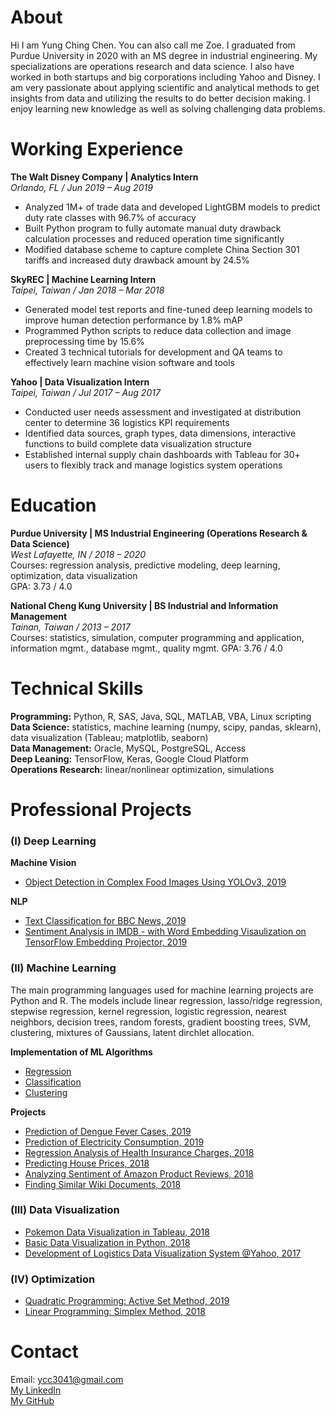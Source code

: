 # About 
Hi I am Yung Ching Chen. You can also call me Zoe. I graduated from Purdue University in 2020 with an MS degree in industrial engineering. My specializations are operations research and data science. I also have worked  in both startups and big corporations including Yahoo and Disney. I am very passionate about applying scientific and analytical methods to get insights from data and utilizing the results to do better decision making. I enjoy learning new knowledge as well as solving challenging data problems.



# Working Experience
**The Walt Disney Company | Analytics Intern** <br>
_Orlando, FL / Jun 2019 – Aug 2019_ <br>
* Analyzed 1M+ of trade data and developed LightGBM models to predict duty rate classes with 96.7% of accuracy
* Built Python program to fully automate manual duty drawback calculation processes and reduced operation time significantly
* Modified database scheme to capture complete China Section 301 tariffs and increased duty drawback amount by 24.5%

**SkyREC | Machine Learning Intern** <br>
_Taipei, Taiwan / Jan 2018 – Mar 2018_ <br>
* Generated model test reports and fine-tuned deep learning models to improve human detection performance by 1.8% mAP
* Programmed Python scripts to reduce data collection and image preprocessing time by 15.6%
* Created 3 technical tutorials for development and QA teams to effectively learn machine vision software and tools

**Yahoo | Data Visualization Intern** <br>
_Taipei, Taiwan / Jul 2017 – Aug 2017_ <br>
* Conducted user needs assessment and investigated at distribution center to determine 36 logistics KPI requirements
* Identified data sources, graph types, data dimensions, interactive functions to build complete data visualization structure
* Established internal supply chain dashboards with Tableau for 30+ users to flexibly track and manage logistics system operations



# Education
**Purdue University | MS Industrial Engineering (Operations Research & Data Science)** <br>
_West Lafayette, IN / 2018 – 2020_ <br>
Courses: regression analysis, predictive modeling, deep learning, optimization, data visualization <br>
GPA: 3.73 / 4.0

**National Cheng Kung University | BS Industrial and Information Management** <br>
_Tainan, Taiwan / 2013 – 2017_ <br>
Courses: statistics, simulation, computer programming and application, information mgmt., database mgmt., quality mgmt.
GPA: 3.76 / 4.0 <br>



# Technical Skills
**Programming:** Python, R, SAS, Java, SQL, MATLAB, VBA, Linux scripting <br>
**Data Science:** statistics, machine learning (numpy, scipy, pandas, sklearn), data visualization (Tableau; matplotlib, seaborn) <br>
**Data Management:** Oracle, MySQL, PostgreSQL, Access <br>
**Deep Leaning:** TensorFlow, Keras, Google Cloud Platform <br>
**Operations Research:** linear/nonlinear optimization, simulations <br>



# Professional Projects
### (I) Deep Learning
**Machine Vision**
* [Object Detection in Complex Food Images Using YOLOv3, 2019](https://github.com/ycc3041/All-Projects-List/blob/master/Object%20Detection%20in%20Complex%20Food%20Images.pdf)

**NLP**
* [Text Classification for BBC News, 2019](https://github.com/ycc3041/Deep-Learning-Applications-with-TensorFlow/blob/master/NLP/Text%20Classification%20for%20BBC%20News.ipynb) <br>
* [Sentiment Analysis in IMDB - with Word Embedding Visaulization on TensorFlow Embedding Projector, 2019](https://github.com/ycc3041/Deep-Learning-Applications-with-TensorFlow/blob/master/NLP/Sentiment%20Analysis%20in%20IMDB%20.ipynb) <br>

### (II) Machine Learning
The main programming languages used for machine learning projects are Python and R. The models include linear regression, lasso/ridge regression, stepwise regression, kernel regression, logistic regression, nearest neighbors, decision trees, random forests, gradient boosting trees, SVM, clustering, mixtures of Gaussians, latent dirchlet allocation.

**Implementation of ML Algorithms** 
* [Regression](https://github.com/ycc3041/Machine-Learning/tree/master/Regression)
* [Classification](https://github.com/ycc3041/Machine-Learning/tree/master/Classification)
* [Clustering](https://github.com/ycc3041/Machine-Learning/tree/master/Clustering)

**Projects**
* [Prediction of Dengue Fever Cases, 2019](https://github.com/ycc3041/Predictive-Modeling-in-R/blob/master/Project%20Documents/Prediction%20of%20Dengue%20Fever%20Cases.pdf) 
* [Prediction of Electricity Consumption, 2019](https://github.com/ycc3041/Predictive-Modeling-in-R/blob/master/Project%20Documents/Prediction%20of%20Electricity%20Consumption.pdf) 
* [Regression Analysis of Health Insurance Charges, 2018](https://github.com/ycc3041/Predictive-Modeling-in-R/blob/master/Project%20Documents/Regression%20Analysis%20of%20Health%20Insurance%20Charges.pdf) 
* [Predicting House Prices, 2018](https://github.com/ycc3041/Machine-Learning/tree/master/Regression) 
* [Analyzing Sentiment of Amazon Product Reviews, 2018](https://github.com/ycc3041/Machine-Learning/tree/master/Classification) 
* [Finding Similar Wiki Documents, 2018](https://github.com/ycc3041/Machine-Learning/tree/master/Clustering)

### (III) Data Visualization
* [Pokemon Data Visualization in Tableau, 2018](https://public.tableau.com/profile/yung.ching.chen#!/vizhome/PokemonDataVisualization/Story1) 
* [Basic Data Visualization in Python, 2018](https://github.com/ycc3041/Data-Visualization)
* [Development of Logistics Data Visualization System @Yahoo, 2017](https://github.com/ycc3041/All-Projects-List/blob/master/Development%20of%20Logistics%20Data%20Visualization%20System.pdf)

### (IV) Optimization
* [Quadratic Programming: Active Set Method, 2019](https://github.com/ycc3041/Optimization/blob/master/II.%20Active%20Set%20Method.py) 
* [Linear Programming: Simplex Method, 2018](https://github.com/ycc3041/Optimization/blob/master/I.%20Simplex%20Method.py) 



# Contact
Email: ycc3041@gmail.com <br>
[My LinkedIn](https://www.linkedin.com/in/yung-ching-c/) <br>
[My GitHub](https://github.com/ycc3041/All-Projects-List)
